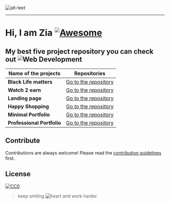 ![alt-text](https://raw.githubusercontent.com/ZiaCodes/Ziacodes/master/myphoto.gif)

***

# Hi, I am Zia [![Awesome](https://cdn.rawgit.com/sindresorhus/awesome/d7305f38d29fed78fa85652e3a63e154dd8e8829/media/badge.svg)](https://github.com/sindresorhus/awesome#readme)



## My best five project repository you can check out ![Web Development](https://raw.githubusercontent.com/ZiaCodes/Ziacodes/master/web-development%20(1).png)

|  **Name of the projects**  |  **Repositories**  |
|---|---|
| **Black Life matters**     |  [Go to the repository](https://github.com/ZiaCodes/Black-life-matter "Support Black Life Matters Movement") |
| **Watch 2 earn**           |  [Go to the repository](https://github.com/ZiaCodes/watch-movie2earn "Advertisement web desgin Watch to earn website") |
| **Landing page**           |  [Go to the repository](https://github.com/ZiaCodes/landing-page "Responsive Landing page for desktop site") |
| **Happy Shopping**         |  [Go to the repository](https://github.com/ZiaCodes/landing-page "E commerce web design") |
|**Minimal Portfolio**       |  [Go to the repository](https://github.com/ZiaCodes/about "My portfolio") |
| **Professional Portfolio** |  [Go to the repository](https://github.com/ZiaCodes/about "Portfolio Design") |



## Contribute

Contributions are always welcome!
Please read the [contribution guidelines](contributing.md) first.

## License

[![CC0](https://licensebuttons.net/p/zero/1.0/88x31.png)](https://creativecommons.org/publicdomain/zero/1.0/)


>keep smiling ![heart](https://raw.githubusercontent.com/ZiaCodes/Ziacodes/master/heart.png) and work harder.
